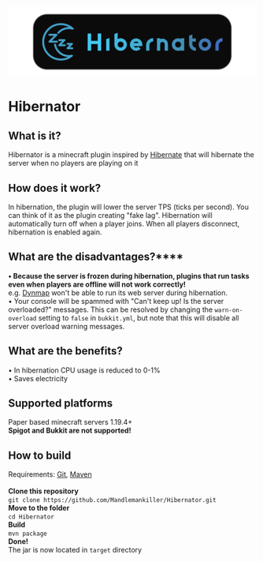 ![image](https://raw.githubusercontent.com/Mandlemankiller/Hibernator/master/branding/banner_resized.png)
# Hibernator
## What is it?
Hibernator is a minecraft plugin inspired by [Hibernate](https://www.spigotmc.org/resources/hibernate.4441/) that will hibernate the server when no players are playing on it
## How does it work?
In hibernation, the plugin will lower the server TPS (ticks per second). You can think of it as the plugin creating "fake lag". Hibernation will automatically turn off when a player joins. When all players disconnect, hibernation is enabled again.
## What are the disadvantages?****
**• Because the server is frozen during hibernation, plugins that run tasks even when players are offline will not work correctly!** <br>
e.g. [Dynmap](https://github.com/webbukkit/dynmap) won't be able to run its web server during hibernation. <br>
• Your console will be spammed with "Can't keep up! Is the server overloaded?" messages. This can be resolved by changing the ```warn-on-overload``` setting to ```false``` in ```bukkit.yml```, but note that this will disable all server overload warning messages.
## What are the benefits?
• In hibernation CPU usage is reduced to 0-1% <br>
• Saves electricity
## Supported platforms
Paper based minecraft servers 1.19.4+<br>
**Spigot and Bukkit are not supported!**
## How to build
Requirements: [Git](https://git-scm.com/), [Maven](https://maven.apache.org/) <br> <br>
**Clone this repository** <br>
```git clone https://github.com/Mandlemankiller/Hibernator.git``` <br>
**Move to the folder** <br>
```cd Hibernator``` <br>
**Build** <br>
```mvn package``` <br>
**Done!** <br>
The jar is now located in `target` directory